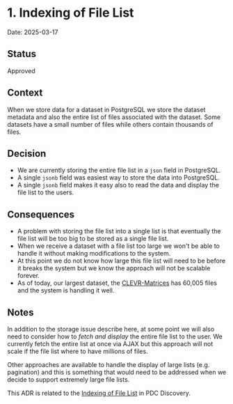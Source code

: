 # 1. Indexing of File List
Date: 2025-03-17

## Status

Approved

## Context

When we store data for a dataset in PostgreSQL we store the dataset metadata and also the entire list of files associated with the dataset. Some datasets have a small number of files while others contain thousands of files. 

## Decision

* We are currently storing the entire file list in a `json` field in PostgreSQL.
* A single `jsonb` field was easiest way to store the data into PostgreSQL. 
* A single `jsonb` field makes it easy also to read the data and display the file list to the users.


## Consequences

* A problem with storing the file list into a single list is that eventually the file list will be too big to be stored as a single file list.
* When we receive a dataset with a file list too large we won't be able to handle it without making modifications to the system.
* At this point we do not know how large this file list will need to be before it breaks the system but we know the approach will not be scalable forever.
* As of today, our largest dataset, the [CLEVR-Matrices](https://datacommons.princeton.edu/describe/works/470) has 60,005 files and the system is handling it well.


## Notes
In addition to the storage issue describe here, at some point we will also need to consider how to *fetch and display* the entire file list to the user. We currently fetch the entire list at once via AJAX but this approach will not scale if the file list where to have millions of files. 

Other approaches are available to handle the display of large lists (e.g. pagination) and this is something that would need to be addressed when we decide to support extremely large file lists.

This ADR is related to the [Indexing of File List](https://github.com/pulibrary/pdc_discovery/blob/main/architectture-decisions/0001-indexing-file-list.md) in PDC Discovery.